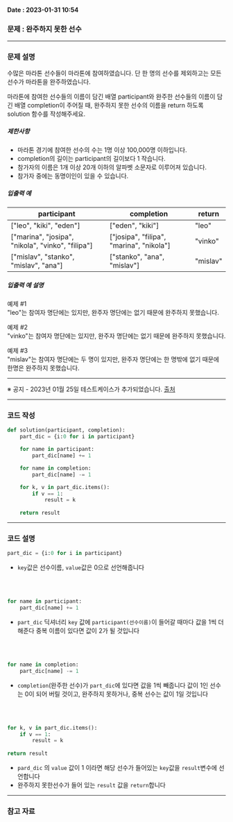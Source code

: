 #### Date : 2023-01-31  10:54

### 문제 : 완주하지 못한 선수
---
### 문제 설명

수많은 마라톤 선수들이 마라톤에 참여하였습니다. 단 한 명의 선수를 제외하고는 모든 선수가 마라톤을 완주하였습니다.

마라톤에 참여한 선수들의 이름이 담긴 배열 participant와 완주한 선수들의 이름이 담긴 배열 completion이 주어질 때, 완주하지 못한 선수의 이름을 return 하도록 solution 함수를 작성해주세요.

##### 제한사항

-   마라톤 경기에 참여한 선수의 수는 1명 이상 100,000명 이하입니다.
-   completion의 길이는 participant의 길이보다 1 작습니다.
-   참가자의 이름은 1개 이상 20개 이하의 알파벳 소문자로 이루어져 있습니다.
-   참가자 중에는 동명이인이 있을 수 있습니다.

##### 입출력 예

| participant | completion | return |
| --- | --- | --- |
| \["leo", "kiki", "eden"\] | \["eden", "kiki"\] | "leo" |
| \["marina", "josipa", "nikola", "vinko", "filipa"\] | \["josipa", "filipa", "marina", "nikola"\] | "vinko" |
| \["mislav", "stanko", "mislav", "ana"\] | \["stanko", "ana", "mislav"\] | "mislav" |

##### 입출력 예 설명

예제 #1  
"leo"는 참여자 명단에는 있지만, 완주자 명단에는 없기 때문에 완주하지 못했습니다.

예제 #2  
"vinko"는 참여자 명단에는 있지만, 완주자 명단에는 없기 때문에 완주하지 못했습니다.

예제 #3  
"mislav"는 참여자 명단에는 두 명이 있지만, 완주자 명단에는 한 명밖에 없기 때문에 한명은 완주하지 못했습니다.

___

※ 공지 - 2023년 01월 25일 테스트케이스가 추가되었습니다.
[출처](http://hsin.hr/coci/archive/2014_2015/contest2_tasks.pdf)

---
### 코드 작성
```python
def solution(participant, completion):
    part_dic = {i:0 for i in participant}

    for name in participant:
        part_dic[name] += 1

    for name in completion:
        part_dic[name] -= 1

    for k, v in part_dic.items():
        if v == 1:
            result = k
            
    return result
```

---
### 코드 설명

```python
part_dic = {i:0 for i in participant}
```
- `key`값은 선수이름, `value`값은 0으로 선언해줍니다

<br/>
<br/>

```python
for name in participant:
    part_dic[name] += 1
```
- `part_dic` 딕셔너리 `key` 값에 `participant(선수이름)`이 들어갈 때마다 값을 1씩 더해준다
    중복 이름이 있다면 값이 2가 될 것입니다

<br/>
<br/>

```python
for name in completion:
    part_dic[name] -= 1
```
- `completion`(완주한 선수)가 `part_dic`에 있다면 값을 1씩 빼줍니다
    값이 1인 선수는 0이 되어 버릴 것이고, 완주하지 못하거나, 중복 선수는 값이 1일 것입니다

<br/>
<br/>

```python
for k, v in part_dic.items():
    if v == 1:
        result = k
            
return result
```
- `pard_dic` 의 `value` 값이 1 이라면 해당 선수가 들어있는 `key`값을 `result`변수에 선언합니다
- 완주하지 못한선수가 들어 있는 `result` 값을 `return`합니다

---
### 참고 자료
